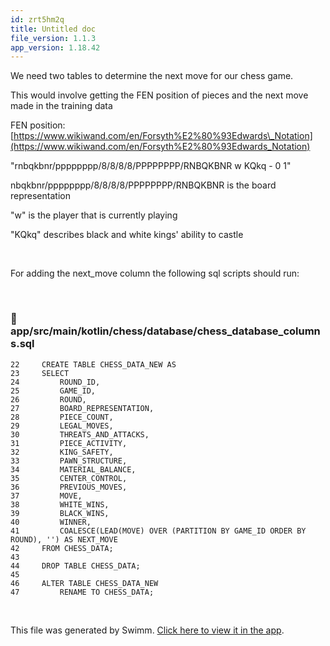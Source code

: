 ```yaml
---
id: zrt5hm2q
title: Untitled doc
file_version: 1.1.3
app_version: 1.18.42
---
```


We need two tables to determine the next move for our chess game.

This would involve getting the FEN position of pieces and the next move made in the training data

FEN position: [https://www.wikiwand.com/en/Forsyth%E2%80%93Edwards\_Notation](https://www.wikiwand.com/en/Forsyth%E2%80%93Edwards_Notation)

"rnbqkbnr/pppppppp/8/8/8/8/PPPPPPPP/RNBQKBNR w KQkq - 0 1"

nbqkbnr/pppppppp/8/8/8/8/PPPPPPPP/RNBQKBNR is the board representation

"w" is the player that is currently playing

"KQkq" describes black and white kings' ability to castle

<br/>

For adding the next\_move column the following sql scripts should run:

<br/>


<!-- NOTE-swimm-snippet: the lines below link your snippet to Swimm -->
### 📄 app/src/main/kotlin/chess/database/chess_database_columns.sql
```plsql
22     CREATE TABLE CHESS_DATA_NEW AS
23     SELECT
24         ROUND_ID,
25         GAME_ID,
26         ROUND,
27         BOARD_REPRESENTATION,
28         PIECE_COUNT,
29         LEGAL_MOVES,
30         THREATS_AND_ATTACKS,
31         PIECE_ACTIVITY,
32         KING_SAFETY,
33         PAWN_STRUCTURE,
34         MATERIAL_BALANCE,
35         CENTER_CONTROL,
36         PREVIOUS_MOVES,
37         MOVE,
38         WHITE_WINS,
39         BLACK_WINS,
40         WINNER,
41         COALESCE(LEAD(MOVE) OVER (PARTITION BY GAME_ID ORDER BY ROUND), '') AS NEXT_MOVE
42     FROM CHESS_DATA;
43     
44     DROP TABLE CHESS_DATA;
45     
46     ALTER TABLE CHESS_DATA_NEW
47         RENAME TO CHESS_DATA;
```

<br/>

This file was generated by Swimm. [Click here to view it in the app](https://app.swimm.io/repos/Z2l0aHViJTNBJTNBQ2hlc3MlM0ElM0FvYnNjdXJlLXN0YXI=/docs/zrt5hm2q).

